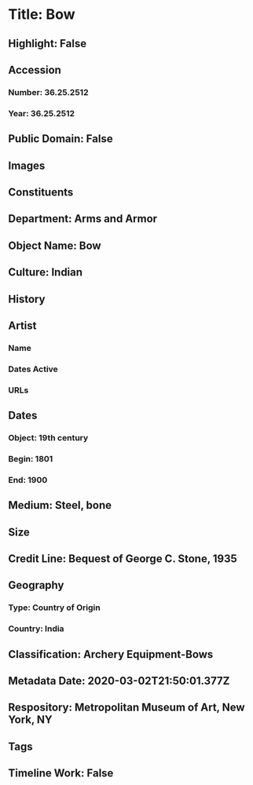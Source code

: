 # Title: Bow
## Highlight: False
## Accession
### Number: 36.25.2512
### Year: 36.25.2512
## Public Domain: False
## Images
## Constituents
## Department: Arms and Armor
## Object Name: Bow
## Culture: Indian
## History
## Artist
### Name
### Dates Active
### URLs
## Dates
### Object: 19th century
### Begin: 1801
### End: 1900
## Medium: Steel, bone
## Size
## Credit Line: Bequest of George C. Stone, 1935
## Geography
### Type: Country of Origin
### Country: India
## Classification: Archery Equipment-Bows
## Metadata Date: 2020-03-02T21:50:01.377Z
## Respository: Metropolitan Museum of Art, New York, NY
## Tags
## Timeline Work: False